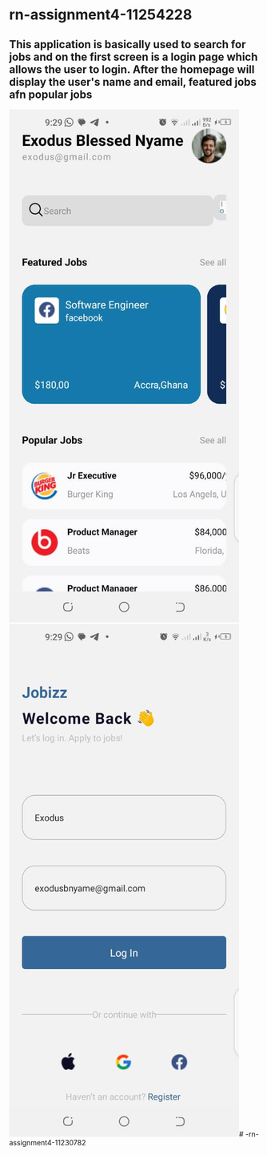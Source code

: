 # rn-assignment4-11254228
## This application is basically used to search for jobs and on the first screen is a login page which allows the user to login. After the homepage will display the user's name and email, featured jobs  afn popular jobs
![alt text](<WhatsApp Image 2024-06-19 at 21.38.34_b8e483f8.jpg>)
![alt text](<WhatsApp Image 2024-06-19 at 21.38.34_49f5860a.jpg>)# -rn-assignment4-11230782
